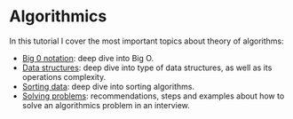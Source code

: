 # Algorithmics
In this tutorial I cover the most important topics about theory of algorithms:
- [Big 0 notation](https://github.com/ManuMyGit/CodingTutorials/tree/main/algorithmics/bigo.md): deep dive into Big O.
- [Data structures](https://github.com/ManuMyGit/CodingTutorials/tree/main/algorithmics/datastructures.md): deep dive into type of data structures, as well as its operations complexity.
- [Sorting data](https://github.com/ManuMyGit/CodingTutorials/tree/main/algorithmics/sortingdata.md): deep dive into sorting algorithms.
- [Solving problems](https://github.com/ManuMyGit/CodingTutorials/tree/main/algorithmics/problemsolving.md): recommendations, steps and examples about how to solve an algorithmics problem in an interview.
